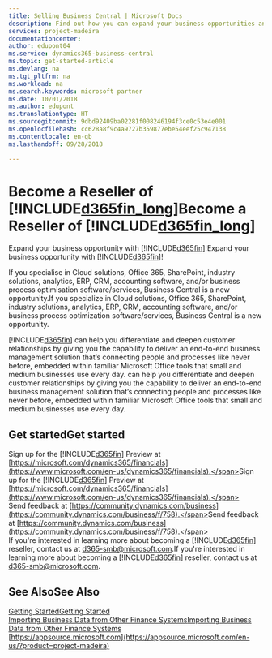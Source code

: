 ```yaml
---
title: Selling Business Central | Microsoft Docs
description: Find out how you can expand your business opportunities and become a Microsoft partner and Business Central  reseller.
services: project-madeira
documentationcenter: 
author: edupont04
ms.service: dynamics365-business-central
ms.topic: get-started-article
ms.devlang: na
ms.tgt_pltfrm: na
ms.workload: na
ms.search.keywords: microsoft partner
ms.date: 10/01/2018
ms.author: edupont
ms.translationtype: HT
ms.sourcegitcommit: 9dbd92409ba02281f008246194f3ce0c53e4e001
ms.openlocfilehash: cc628a8f9c4a9727b359877ebe54eef25c947138
ms.contentlocale: en-gb
ms.lasthandoff: 09/28/2018

---
```

# <a name="become-a-reseller-of-included365finlongincludesd365finlongmdmd"></a><span data-ttu-id="8657c-103">Become a Reseller of [!INCLUDE[d365fin_long](includes/d365fin_long_md.md)]</span><span class="sxs-lookup"><span data-stu-id="8657c-103">Become a Reseller of [!INCLUDE[d365fin_long](includes/d365fin_long_md.md)]</span></span>
<span data-ttu-id="8657c-104">Expand your business opportunity with [!INCLUDE[d365fin](includes/d365fin_md.md)]!</span><span class="sxs-lookup"><span data-stu-id="8657c-104">Expand your business opportunity with [!INCLUDE[d365fin](includes/d365fin_md.md)]!</span></span>  

<span data-ttu-id="8657c-105">If you specialise in Cloud solutions, Office 365, SharePoint, industry solutions, analytics, ERP, CRM, accounting software, and/or business process optimisation software/services, Business Central is a new opportunity.</span><span class="sxs-lookup"><span data-stu-id="8657c-105">If you specialize in Cloud solutions, Office 365, SharePoint, industry solutions, analytics, ERP, CRM, accounting software, and/or business process optimization software/services, Business Central is a new opportunity.</span></span>   

[!INCLUDE[d365fin](includes/d365fin_md.md)] <span data-ttu-id="8657c-106">can help you differentiate and deepen customer relationships by giving you the capability to deliver an end-to-end business management solution that’s connecting people and processes like never before, embedded within familiar Microsoft Office tools that small and medium businesses use every day.</span><span class="sxs-lookup"><span data-stu-id="8657c-106"> can help you differentiate and deepen customer relationships by giving you the capability to deliver an end-to-end business management solution that’s connecting people and processes like never before, embedded within familiar Microsoft Office tools that small and medium businesses use every day.</span></span>  

## <a name="get-started"></a><span data-ttu-id="8657c-107">Get started</span><span class="sxs-lookup"><span data-stu-id="8657c-107">Get started</span></span>
<span data-ttu-id="8657c-108">Sign up for the [!INCLUDE[d365fin](includes/d365fin_md.md)] Preview at [https://microsoft.com/dynamics365/financials](https://www.microsoft.com/en-us/dynamics365/financials).</span><span class="sxs-lookup"><span data-stu-id="8657c-108">Sign up for the [!INCLUDE[d365fin](includes/d365fin_md.md)] Preview at [https://microsoft.com/dynamics365/financials](https://www.microsoft.com/en-us/dynamics365/financials).</span></span>  
<span data-ttu-id="8657c-109">Send feedback at [https://community.dynamics.com/business](https://community.dynamics.com/business/f/758).</span><span class="sxs-lookup"><span data-stu-id="8657c-109">Send feedback at [https://community.dynamics.com/business](https://community.dynamics.com/business/f/758).</span></span>  
<span data-ttu-id="8657c-110">If you're interested in learning more about becoming a [!INCLUDE[d365fin](includes/d365fin_md.md)] reseller, contact us at [d365-smb@microsoft.com](mailto:d365-smb@microsoft.com).</span><span class="sxs-lookup"><span data-stu-id="8657c-110">If you're interested in learning more about becoming a [!INCLUDE[d365fin](includes/d365fin_md.md)] reseller, contact us at [d365-smb@microsoft.com](mailto:d365-smb@microsoft.com).</span></span>  

## <a name="see-also"></a><span data-ttu-id="8657c-111">See Also</span><span class="sxs-lookup"><span data-stu-id="8657c-111">See Also</span></span>
[<span data-ttu-id="8657c-112">Getting Started</span><span class="sxs-lookup"><span data-stu-id="8657c-112">Getting Started</span></span>](product-get-started.md)  
[<span data-ttu-id="8657c-113">Importing Business Data from Other Finance Systems</span><span class="sxs-lookup"><span data-stu-id="8657c-113">Importing Business Data from Other Finance Systems</span></span>](across-import-data-configuration-packages.md)  
[https://appsource.microsoft.com](https://appsource.microsoft.com/en-us/?product=project-madeira)  

